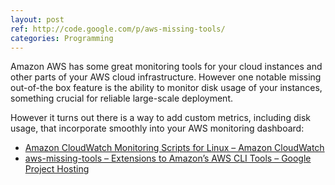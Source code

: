 ```yaml
---
layout: post
ref: http://code.google.com/p/aws-missing-tools/
categories: Programming
---
```


Amazon AWS has some great monitoring tools for your cloud instances and other parts of your AWS cloud infrastructure.  However one notable missing out-of-the box feature is the ability to monitor disk usage of your instances, something crucial for reliable large-scale deployment.

However it turns out there is a way to add custom metrics, including disk usage, that incorporate smoothly into your AWS monitoring dashboard:
* [Amazon CloudWatch Monitoring Scripts for Linux – Amazon CloudWatch](http://docs.amazonwebservices.com/AmazonCloudWatch/latest/DeveloperGuide/mon-scripts-perl.html)
* [aws-missing-tools – Extensions to Amazon’s AWS CLI Tools – Google Project Hosting](http://code.google.com/p/aws-missing-tools/)
